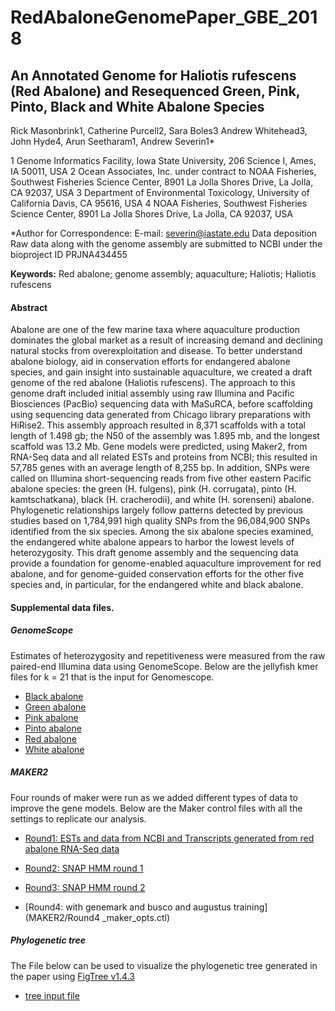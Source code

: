 # RedAbaloneGenomePaper_GBE_2018

## An Annotated Genome for Haliotis rufescens (Red Abalone) and Resequenced Green, Pink, Pinto, Black and White Abalone Species
Rick Masonbrink1, Catherine Purcell2, Sara Boles3
Andrew Whitehead3, John Hyde4, Arun Seetharam1, Andrew Severin1*

1 Genome Informatics Facility, Iowa State University, 206 Science I, Ames, IA 50011, USA
2 Ocean Associates, Inc. under contract to NOAA Fisheries, Southwest Fisheries Science Center, 8901 La Jolla Shores Drive, La Jolla, CA 92037, USA
3 Department of Environmental Toxicology, University of California Davis, CA 95616, USA
4 NOAA Fisheries, Southwest Fisheries Science Center, 8901 La Jolla Shores Drive, La Jolla, CA 92037, USA

*Author for Correspondence: E-mail: severin@iastate.edu
Data deposition
Raw data along with the genome assembly are submitted to NCBI under the bioproject ID PRJNA434455

**Keywords:**
Red abalone; genome assembly; aquaculture; Haliotis; Haliotis rufescens

#### Abstract

Abalone are one of the few marine taxa where aquaculture production dominates the global market as a result of increasing demand and declining natural stocks from overexploitation and disease. To better understand abalone biology, aid in conservation efforts for endangered abalone species, and gain insight into sustainable aquaculture, we created a draft genome of the red abalone (Haliotis rufescens). The approach to this genome draft included initial assembly using raw Illumina and Pacific Biosciences (PacBio) sequencing data with MaSuRCA, before scaffolding using sequencing data generated from Chicago library preparations with HiRise2. This assembly approach resulted in 8,371 scaffolds with a total length of 1.498 gb; the N50 of the assembly was 1.895 mb, and the longest scaffold was 13.2 Mb.  Gene models were predicted, using Maker2, from RNA-Seq data and all related ESTs and proteins from NCBI; this resulted in 57,785 genes with an average length of 8,255 bp. In addition, SNPs were called on Illumina short-sequencing reads from five other eastern Pacific abalone species: the green (H. fulgens), pink (H. corrugata), pinto (H. kamtschatkana), black (H. cracherodii), and white (H. sorenseni) abalone. Phylogenetic relationships largely follow patterns detected by previous studies based on 1,784,991 high quality SNPs from the 96,084,900 SNPs identified from the six species. Among the six abalone species examined, the endangered white abalone appears to harbor the lowest levels of heterozygosity. This draft genome assembly and the sequencing data provide a foundation for genome-enabled aquaculture improvement for red abalone, and for genome-guided conservation efforts for the other five species and, in particular, for the endangered white and black abalone.


#### Supplemental data files.

##### GenomeScope

Estimates of heterozygosity and repetitiveness were measured from the raw paired-end Illumina data using GenomeScope.  Below are the jellyfish kmer files for k = 21 that is the input for Genomescope.

* [Black abalone](Genomescope/black_reads_K21.histo)
* [Green abalone](Genomescope/green_reads_K21.histo)
* [Pink abalone](Genomescope/pink_reads_K21.histo)
* [Pinto abalone](Genomescope/pinto_reads_K21.histo)
* [Red abalone](Genomescope/red_reads_K21.histo)
* [White abalone](Genomescope/white_reads_K21.histo)


##### MAKER2
Four rounds of maker were run as we added different types of data to improve the gene models. Below are the Maker control files with all the settings to replicate our analysis.

* [Round1: ESTs and data from NCBI and Transcripts generated from red abalone RNA-Seq data](MAKER2/Round1_maker_opts.ctl)
* [Round2: SNAP HMM round 1](MAKER2/Round2_maker_opts.ctl)
* [Round3: SNAP HMM round 2](MAKER2/Round3_maker_opts.ctl)

* [Round4: with genemark and busco and augustus training](MAKER2/Round4 _maker_opts.ctl)

##### Phylogenetic tree
The File below can be used to visualize the phylogenetic tree generated in the paper using [FigTree v1.4.3](http://tree.bio.ed.ac.uk/software/figtree/)

* [tree input file](phylogeneticTree/Figure3.tree)
